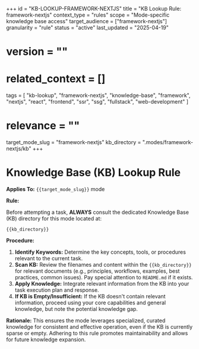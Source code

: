 +++
id = "KB-LOOKUP-FRAMEWORK-NEXTJS"
title = "KB Lookup Rule: framework-nextjs"
context_type = "rules"
scope = "Mode-specific knowledge base access"
target_audience = ["framework-nextjs"]
granularity = "rule"
status = "active"
last_updated = "2025-04-19"
# version = ""
# related_context = []
tags = [
    "kb-lookup", "framework-nextjs", "knowledge-base", "framework", "nextjs",
    "react", "frontend", "ssr", "ssg", "fullstack", "web-development"
]
# relevance = ""
target_mode_slug = "framework-nextjs"
kb_directory = ".modes/framework-nextjs/kb"
+++

# Knowledge Base (KB) Lookup Rule

**Applies To:** `{{target_mode_slug}}` mode

**Rule:**

Before attempting a task, **ALWAYS** consult the dedicated Knowledge Base (KB) directory for this mode located at:

`{{kb_directory}}`

**Procedure:**

1.  **Identify Keywords:** Determine the key concepts, tools, or procedures relevant to the current task.
2.  **Scan KB:** Review the filenames and content within the `{{kb_directory}}` for relevant documents (e.g., principles, workflows, examples, best practices, common issues). Pay special attention to `README.md` if it exists.
3.  **Apply Knowledge:** Integrate relevant information from the KB into your task execution plan and response.
4.  **If KB is Empty/Insufficient:** If the KB doesn't contain relevant information, proceed using your core capabilities and general knowledge, but note the potential knowledge gap.

**Rationale:** This ensures the mode leverages specialized, curated knowledge for consistent and effective operation, even if the KB is currently sparse or empty. Adhering to this rule promotes maintainability and allows for future knowledge expansion.